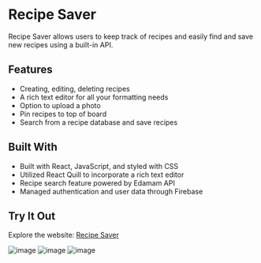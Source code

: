 # Recipe Saver
Recipe Saver allows users to keep track of recipes and easily find and save new recipes using a built-in API.

## Features
- Creating, editing, deleting recipes
- A rich text editor for all your formatting needs
- Option to upload a photo 
- Pin recipes to top of board
- Search from a recipe database and save recipes

## Built With
- Built with React, JavaScript, and styled with CSS
- Utilized React Quill to incorporate a rich text editor
- Recipe search feature powered by Edamam API
- Managed authentication and user data through Firebase
  
## Try It Out
Explore the website: [Recipe Saver](https://recipe-saver-sigma.vercel.app/)

![image](https://github.com/user-attachments/assets/54223bcc-13d7-4844-a604-6d53f81acc1f)
![image](https://github.com/user-attachments/assets/51cef2a9-91db-4226-84c4-ac5507caf206)
![image](https://github.com/user-attachments/assets/83c0d9d5-53e3-436d-b055-0208b9a6095e)
